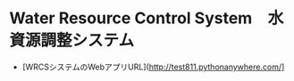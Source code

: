 # Water Resource Control System　水資源調整システム

- [WRCSシステムのWebアプリURL](http://test811.pythonanywhere.com/]
